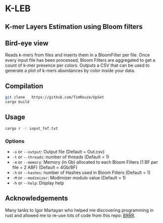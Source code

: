 # K-LEB

## K-mer Layers Estimation using Bloom filters

## Bird-eye view
Reads k-mers from files and inserts them in a BloomFilter per file. Once every input file has been processed, Bloom Filters are aggregated to get a count of k-mer presence per colors.
Outputs a CSV that can be used to generate a plot of k-mers abundances by color inside your data.

## Compilation

```sh
git clone   https://github.com/TimRouze/UpSet
cargo build
```

## Usage

```sh
cargo r -r input_fof.txt
```
### Options

- ```-o``` or ```--output```: Output file (Default = Out.csv) 
- ```-t``` or ```--threads```: number of threads (Default = 1)
- ```-m``` or ```--memory```: Memory (in Gb) allocated to each Bloom Filters (1 BF per file + 2 ABF) (Default = 4Gb/BF)
- ```-h``` or ```--hashes```: number of Hashes used in Bloom Filters (Default = 1)
- ```-M``` or ```--modimizer```: Modimizer modulo value (Default = 1)
- ```-h``` or ```--help```: Display help

## Acknowledgements
Many tanks to Igor Martayan who helped me discovering programming in rust and allowed me to re-use lots of code from this repo: [BRRR](https://www.github.com/imartayan/BRRR).
